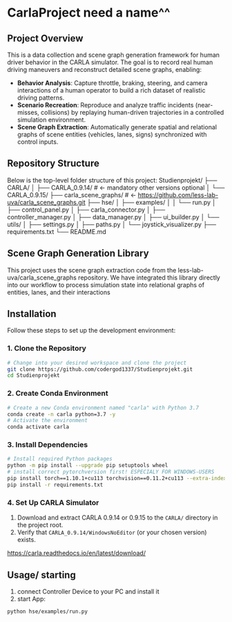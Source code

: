 # CarlaProject need a name^^

## Project Overview

This is a data collection and scene graph generation framework for human driver behavior 
in the CARLA simulator. The goal is to record real human driving maneuvers and reconstruct detailed scene graphs, enabling:

* **Behavior Analysis**: Capture throttle, braking, steering, and camera interactions of a human operator to build a rich dataset of realistic driving patterns.
* **Scenario Recreation**: Reproduce and analyze traffic incidents (near-misses, collisions) by replaying human-driven trajectories in a controlled simulation environment.
* **Scene Graph Extraction**: Automatically generate spatial and relational graphs of scene entities (vehicles, lanes, signs) synchronized with control inputs.

## Repository Structure
Below is the top-level folder structure of this project:
Studienprojekt/
├── CARLA/
│   ├── CARLA_0.9.14/ # <- mandatory other versions optional
│   └── CARLA_0.9.15/
├── carla_scene_graphs/ # <- https://github.com/less-lab-uva/carla_scene_graphs.git 
├── hse/
│   ├── examples/
│   │   └── run.py
│   ├── control_panel.py
│   ├── carla_connector.py
│   ├── controller_manager.py
│   ├── data_manager.py
│   ├── ui_builder.py
│   └── utils/
│       ├── settings.py
│       ├── paths.py
│       └── joystick_visualizer.py
├── requirements.txt
└── README.md

## Scene Graph Generation Library
This project uses the scene graph extraction code from the less-lab-uva/carla_scene_graphs repository. We have integrated this library directly into our workflow to process simulation state into relational graphs of entities, lanes, and their interactions

## Installation

Follow these steps to set up the development environment:

### 1. Clone the Repository

```bash
# Change into your desired workspace and clone the project
git clone https://github.com/codergod1337/Studienprojekt.git
cd Studienprojekt
```

### 2. Create Conda Environment

```bash
# Create a new Conda environment named "carla" with Python 3.7
conda create -n carla python=3.7 -y
# Activate the environment
conda activate carla
```

### 3. Install Dependencies

```bash
# Install required Python packages
python -m pip install --upgrade pip setuptools wheel
# install correct pytorchversion first! ESPECIALY FOR WINDOWS-USERS
pip install torch==1.10.1+cu113 torchvision==0.11.2+cu113 --extra-index-url https://download.pytorch.org/whl/cu113
pip install -r requirements.txt
```

### 4. Set Up CARLA Simulator

1. Download and extract CARLA 0.9.14 or 0.9.15 to the `CARLA/` directory in the project root.
2. Verify that `CARLA_0.9.14/WindowsNoEditor` (or your chosen version) exists.

https://carla.readthedocs.io/en/latest/download/

## Usage/ starting

1. connect Controller Device to your PC and install it
2. start App:
```bash
python hse/examples/run.py
```
